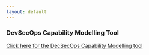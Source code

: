 ```yaml
---
layout: default
---
```


### DevSecOps Capability Modelling Tool
 
[Click here for the DecSecOps Capability Modelling tool](https://devsecops.jujhar.com)
